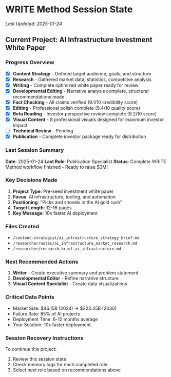 # WRITE Method Session State
*Last Updated: 2025-01-24*

## Current Project: AI Infrastructure Investment White Paper

### Progress Overview
- [x] **Content Strategy** - Defined target audience, goals, and structure
- [x] **Research** - Gathered market data, statistics, competitive analysis
- [x] **Writing** - Complete optimized white paper ready for review
- [x] **Developmental Editing** - Narrative analysis complete, structural recommendations made
- [x] **Fact Checking** - All claims verified (9.1/10 credibility score)
- [x] **Editing** - Professional polish complete (9.4/10 quality score)
- [x] **Beta Reading** - Investor perspective review complete (9.2/10 score)
- [x] **Visual Content** - 8 professional visuals designed for maximum investor impact
- [ ] **Technical Review** - Pending
- [x] **Publication** - Complete investor package ready for distribution

### Last Session Summary
**Date**: 2025-01-24
**Last Role**: Publication Specialist
**Status**: Complete WRITE Method workflow finished - Ready to raise $3M!

### Key Decisions Made
1. **Project Type**: Pre-seed investment white paper
2. **Focus**: AI infrastructure, tooling, and automation
3. **Positioning**: "Picks and shovels in the AI gold rush"
4. **Target Length**: 12-16 pages
5. **Key Message**: 10x faster AI deployment

### Files Created
- `/content-strategist/ai_infrastructure_strategy_brief.md`
- `/researcher/notes/ai_infrastructure_market_research.md`
- `/researcher/research_brief_ai_infrastructure.md`

### Next Recommended Actions
1. **Writer** - Create executive summary and problem statement
2. **Developmental Editor** - Refine narrative structure
3. **Visual Content Specialist** - Create data visualizations

### Critical Data Points
- Market Size: $46.15B (2024) → $223.45B (2030)
- Failure Rate: 85% of AI projects
- Deployment Time: 6-12 months average
- Your Solution: 10x faster deployment

### Session Recovery Instructions
To continue this project:
1. Review this session state
2. Check memory logs for each completed role
3. Select next role based on recommendations above